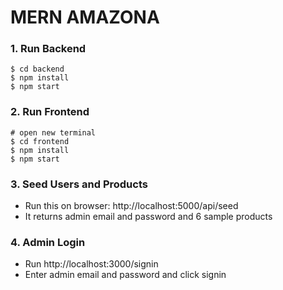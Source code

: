# MERN AMAZONA

### 1. Run Backend

```
$ cd backend
$ npm install
$ npm start
```

### 2. Run Frontend

```
# open new terminal
$ cd frontend
$ npm install
$ npm start
```

### 3. Seed Users and Products

- Run this on browser: http://localhost:5000/api/seed
- It returns admin email and password and 6 sample products

### 4. Admin Login

- Run http://localhost:3000/signin
- Enter admin email and password and click signin

